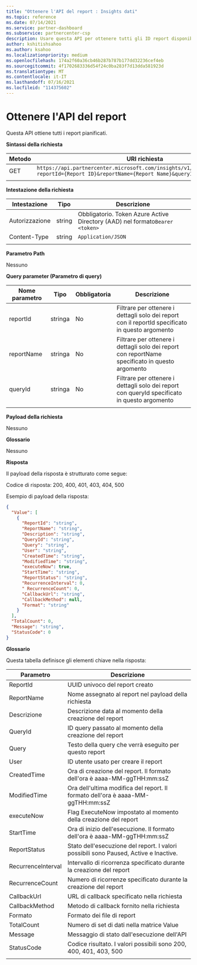 ```yaml
---
title: "Ottenere l'API del report : Insights dati"
ms.topic: reference
ms.date: 07/14/2021
ms.service: partner-dashboard
ms.subservice: partnercenter-csp
description: Usare questa API per ottenere tutti gli ID report disponibili in Partner Center dettagliate.
author: kshitishsahoo
ms.author: ksahoo
ms.localizationpriority: medium
ms.openlocfilehash: 174a2f60a36cb46b287b787b177dd32236cef4eb
ms.sourcegitcommit: 4f1702683336d54f24c0ba283f7d13dda581923d
ms.translationtype: MT
ms.contentlocale: it-IT
ms.lasthandoff: 07/16/2021
ms.locfileid: "114375602"
---
```

# <a name="get-report-api"></a>Ottenere l'API del report

Questa API ottiene tutti i report pianificati.

**Sintassi della richiesta**

|    Metodo    |    URI richiesta    |
|    ----    |    ----    |
|    GET    |    `https://api.partnercenter.microsoft.com/insights/v1/mpn/ScheduledReport?reportId={Report ID}&reportName={Report Name}&queryId={Query ID}` |
|        |        |

**Intestazione della richiesta**

|    Intestazione    |    Tipo    |    Descrizione    |
|    ----    |    ----    |    ----    |
|    Autorizzazione    |    string    |    Obbligatorio. Token Azure Active Directory (AAD) nel formato`Bearer <token>`    |
|    Content-Type    |    string    |    `Application/JSON`    |
|        |        |        |

**Parametro Path**

Nessuno

**Query parameter (Parametro di query)**

|    Nome parametro    |    Tipo    |    Obbligatoria    |    Descrizione    |
|    ----    |    ----    |    ----    |    ----    |
|    reportId     |    stringa    |    No    |    Filtrare per ottenere i dettagli solo dei report con il reportId specificato in questo argomento     |
|    reportName     |    stringa    |    No    |    Filtrare per ottenere i dettagli solo dei report con reportName specificato in questo argomento     |
|    queryId     |    stringa    |    No    |    Filtrare per ottenere i dettagli solo dei report con queryId specificato in questo argomento     |
|        |        |        |        |


**Payload della richiesta**

Nessuno

**Glossario**

Nessuno

**Risposta**

Il payload della risposta è strutturato come segue:

Codice di risposta: 200, 400, 401, 403, 404, 500

Esempio di payload della risposta:

```json
{ 
  "Value": [ 
    { 
      "ReportId": "string", 
      "ReportName": "string", 
      "Description": "string", 
      "QueryId": "string", 
      "Query": "string", 
      "User": "string", 
      "CreatedTime": "string", 
      "ModifiedTime": "string", 
      "executeNow": true, 
      "StartTime": "string", 
      "ReportStatus": "string", 
      "RecurrenceInterval": 0, 
      " RecurrenceCount": 0, 
      "CallbackUrl": "string",
      "CallbackMethod": null,
      "Format": "string" 
    } 
  ], 
  "TotalCount": 0, 
  "Message": "string", 
  "StatusCode": 0 
}
```

**Glossario**

Questa tabella definisce gli elementi chiave nella risposta:

|    Parametro    |    Descrizione    |
|    ----    |    ----    |
|    ReportId     |    UUID univoco del report creato     |
|    ReportName     |    Nome assegnato al report nel payload della richiesta     |
|    Descrizione     |    Descrizione data al momento della creazione del report     |
|    QueryId     |    ID query passato al momento della creazione del report     |
|    Query     |    Testo della query che verrà eseguito per questo report     |
|    User     |    ID utente usato per creare il report     |
|    CreatedTime     |    Ora di creazione del report. Il formato dell'ora è aaaa-MM-ggTHH:mm:ssZ     |
|    ModifiedTime     |    Ora dell'ultima modifica del report. Il formato dell'ora è aaaa-MM-ggTHH:mm:ssZ     |
|    executeNow     |    Flag ExecuteNow impostato al momento della creazione del report    |
|    StartTime     |    Ora di inizio dell'esecuzione. Il formato dell'ora è aaaa-MM-ggTHH:mm:ssZ     |
|    ReportStatus     |    Stato dell'esecuzione del report. I valori possibili sono Paused, Active e Inactive.     |
|    RecurrenceInterval     |    Intervallo di ricorrenza specificato durante la creazione del report     |
|    RecurrenceCount     |    Numero di ricorrenze specificato durante la creazione del report     |
|    CallbackUrl     |    URL di callback specificato nella richiesta     |
|    CallbackMethod    |    Metodo di callback fornito nella richiesta    |
|    Formato     |    Formato dei file di report     |
|    TotalCount     |    Numero di set di dati nella matrice Value     |
|    Message     |    Messaggio di stato dall'esecuzione dell'API     |
|    StatusCode     |    Codice risultato. I valori possibili sono 200, 400, 401, 403, 500     |
|        |        |